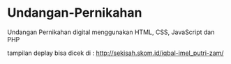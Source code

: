 # Undangan-Pernikahan
Undangan Pernikahan digital menggunakan HTML, CSS, JavaScript dan PHP

tampilan deplay bisa dicek di : http://sekisah.skom.id/iqbal-imel_putri-zam/
